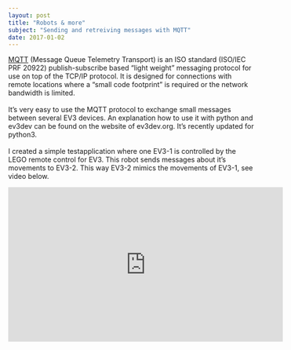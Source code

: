 ```yaml
---
layout: post
title: "Robots & more"
subject: "Sending and retreiving messages with MQTT"
date: 2017-01-02
---
```


<a href="https://en.wikipedia.org/wiki/MQTT" target="_blank">MQTT</a> 
(Message Queue Telemetry Transport) is an ISO standard (ISO/IEC PRF 20922) 
publish-subscribe based “light weight” messaging protocol for use on top 
of the TCP/IP protocol. It is designed for connections with remote locations 
where a “small code footprint” is required or the network bandwidth is limited.
<br><br>It’s very easy to use the MQTT protocol to exchange small messages between 
several EV3 devices. An explanation how to use it with python and ev3dev can 
be found on the website of ev3dev.org. It’s recently updated for python3.
<br><br>I created a simple testapplication where one EV3-1 is controlled by the 
LEGO remote control for EV3. This robot sends messages about it’s movements 
to EV3-2. This way EV3-2 mimics the movements of EV3-1, see video below.

<iframe width="560" height="315" src="https://www.youtube.com/embed/oIzKvRp9guU" frameborder="0" allowfullscreen></iframe>
<br>
